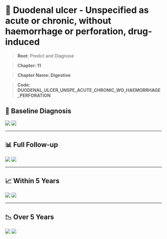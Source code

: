 # 🧬 Duodenal ulcer - Unspecified as acute or chronic, without haemorrhage or perforation, drug-induced
    
> **Root:** Predict and Diagnose

> **Chapter: 11**

> **Chapter Name: Digestive**

> **Code: DUODENAL_ULCER_UNSPE_ACUTE_CHRONIC_WO_HAEMORRHAGE_PERFORATION**

## 🧪 Baseline Diagnosis

<img src="/Predict/Figures/Baseline/IMP/DUODENAL_ULCER_UNSPE_ACUTE_CHRONIC_WO_HAEMORRHAGE_PERFORATION.png" />

<CsvTableIMP src="/Predict/Data/Baseline/IMP/IMP_DUODENAL_ULCER_UNSPE_ACUTE_CHRONIC_WO_HAEMORRHAGE_PERFORATION.csv" label="🔍 View full results" />

<img src="/Predict/Figures/Baseline/ROC/DUODENAL_ULCER_UNSPE_ACUTE_CHRONIC_WO_HAEMORRHAGE_PERFORATION.png" />

<CsvTableROC src="/Predict/Data/Baseline/EVA/DUODENAL_ULCER_UNSPE_ACUTE_CHRONIC_WO_HAEMORRHAGE_PERFORATION.csv" label="🔍 View full results" />

---

## 📊 Full Follow-up

<img src="/Predict/Figures/ALL/IMP/DUODENAL_ULCER_UNSPE_ACUTE_CHRONIC_WO_HAEMORRHAGE_PERFORATION.png" />

<CsvTableIMP src="/Predict/Data/ALL/IMP/IMP_DUODENAL_ULCER_UNSPE_ACUTE_CHRONIC_WO_HAEMORRHAGE_PERFORATION.csv" label="🔍 View full results" />

<img src="/Predict/Figures/ALL/ROC/DUODENAL_ULCER_UNSPE_ACUTE_CHRONIC_WO_HAEMORRHAGE_PERFORATION.png" />

<CsvTableROC src="/Predict/Data/ALL/EVA/DUODENAL_ULCER_UNSPE_ACUTE_CHRONIC_WO_HAEMORRHAGE_PERFORATION.csv" label="🔍 View full results" />

---

## 📈 Within 5 Years

<img src="/Predict/Figures/FYears/IMP/DUODENAL_ULCER_UNSPE_ACUTE_CHRONIC_WO_HAEMORRHAGE_PERFORATION.png" />

<CsvTableIMP src="/Predict/Data/FYears/IMP/IMP_DUODENAL_ULCER_UNSPE_ACUTE_CHRONIC_WO_HAEMORRHAGE_PERFORATION.csv" label="🔍 View full results" />

<img src="/Predict/Figures/FYears/ROC/DUODENAL_ULCER_UNSPE_ACUTE_CHRONIC_WO_HAEMORRHAGE_PERFORATION.png" />

<CsvTableROC src="/Predict/Data/FYears/EVA/DUODENAL_ULCER_UNSPE_ACUTE_CHRONIC_WO_HAEMORRHAGE_PERFORATION.csv" label="🔍 View full results" />

---

## 📉 Over 5 Years

<img src="/Predict/Figures/OverFYears/IMP/DUODENAL_ULCER_UNSPE_ACUTE_CHRONIC_WO_HAEMORRHAGE_PERFORATION.png" />

<CsvTableIMP src="/Predict/Data/OverFYears/IMP/IMP_DUODENAL_ULCER_UNSPE_ACUTE_CHRONIC_WO_HAEMORRHAGE_PERFORATION.csv" label="🔍 View full results" />

<img src="/Predict/Figures/OverFYears/ROC/DUODENAL_ULCER_UNSPE_ACUTE_CHRONIC_WO_HAEMORRHAGE_PERFORATION.png" />

<CsvTableROC src="/Predict/Data/OverFYears/EVA/DUODENAL_ULCER_UNSPE_ACUTE_CHRONIC_WO_HAEMORRHAGE_PERFORATION.csv" label="🔍 View full results" />
